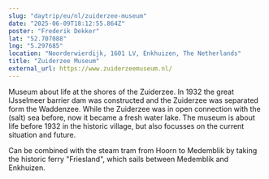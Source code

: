 ```yaml
---
slug: "daytrip/eu/nl/zuiderzee-museum"
date: "2025-06-09T18:12:55.864Z"
poster: "Frederik Dekker"
lat: "52.707088"
lng: "5.297685"
location: "Noorderwierdijk, 1601 LV, Enkhuizen, The Netherlands"
title: "Zuiderzee Museum"
external_url: https://www.zuiderzeemuseum.nl/
---
```

Museum about life at the shores of the Zuiderzee. In 1932 the great IJsselmeer barrier dam was constructed and the Zuiderzee was separated form the Waddenzee. While the Zuiderzee was in open connection with the (salt) sea before, now it became a fresh water lake. The museum is about life before 1932 in the historic village, but also focusses on the current situation and future.

Can be combined with the steam tram from Hoorn to Medemblik by taking the historic ferry "Friesland", which sails between Medemblik and Enkhuizen.